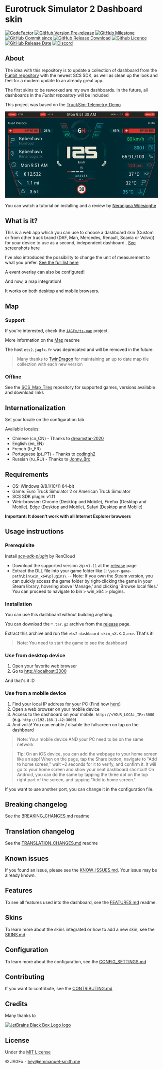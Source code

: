# Eurotruck Simulator 2 Dashboard skin

[![CodeFactor](https://www.codefactor.io/repository/github/jagfx/ets2-dashboard-skin/badge)](https://www.codefactor.io/repository/github/jagfx/ets2-dashboard-skin/overview)
[![GitHub Version Pre-release](https://img.shields.io/github/v/release/JAGFx/ets2-dashboard-skin?include_prereleases&style=flat-square)](https://github.com/JAGFx/ets2-dashboard-skin/releases)
[![GitHub Milestone](https://img.shields.io/github/milestones/progress/JAGFx/ets2-dashboard-skin/9?style=flat-square)](https://github.com/JAGFx/ets2-dashboard-skin/issues?q=is%3Aopen+is%3Aissue+milestone%3A1.7)
[![GitHub Commit since](https://img.shields.io/github/commits-since/JAGFx/ets2-dashboard-skin/v1.7.1?style=flat-square)](https://github.com/JAGFx/ets2-dashboard-skin/releases)
[![GitHub Release Download](https://img.shields.io/github/downloads/JAGFx/ets2-dashboard-skin/total?style=flat-square)](https://github.com/JAGFx/ets2-dashboard-skin/releases/latest)
[![Github Licence](https://img.shields.io/github/license/JAGFx/ets2-dashboard-skin?style=flat-square)](https://github.com/JAGFx/ets2-dashboard-skin/blob/master/README.md)
[![GitHub Release Date](https://img.shields.io/github/release-date-pre/JAGFx/ets2-dashboard-skin?style=flat-square)](https://github.com/JAGFx/ets2-dashboard-skin/releases/latest)
[![Discord](https://img.shields.io/discord/764915323693826059.svg?label=&logo=discord&logoColor=ffffff&color=7389D8&labelColor=6A7EC2)](https://discord.gg/8abqrEeFxF)

## About

The idea with this repository is to update a collection of dashboard from
the [Funbit repository](https://github.com/Funbit/ets2-telemetry-server) with the newest SCS SDK, as well as clean up
the look and feel for a modern update to an already great app.

The first skins to be reworked are my own dashboards. In the future, all dashboards in the *Funbit repository* will be
included

This project was based on the [TruckSim-Telemetry-Demo](https://github.com/kniffen/TruckSim-Telemetry-Demo)

![Screenshot](doc/screens/demo.gif)

You can watch a tutorial on installing and a review
by [Neranjana Wijesinghe](https://www.youtube.com/playlist?list=PLJONr1a8YX5Tyw-i49yk2jYTAFJJ5h7fw)

## What is it?

This is a web app which you can use to choose a dashboard skin (Custom or from other truck brand (DAF, Man, Mercedes,
Renault, Scania or Volvo)) for your device to use as a second, independent dashboard
. [See screenshots here](https://github.com/JAGFx/ets2-dashboard-skin/blob/master/doc/SKINS.md)

I've also introduced the possibility to change the unit of measurement to what you
prefer. [See the full list here](https://github.com/JAGFx/ets2-dashboard-skin/blob/master/doc/CONFIG_SETTINGS.md)

A event overlay can also be configured!

And now, a map integration!

It works on both desktop and mobile browsers.

## Map

### Support

If you're interested, check the [`JAGFx/ts-map`](https://github.com/JAGFx/ts-map) project.

More information on the [Map](./doc/MAP.md) readme

The host `ets2.jagfx.fr` was deprecated and will be removed in the future.

> Many thanks to [TwinDragon](https://github.com/TwinDragon) for maintaining an up to date map tile collection with each new version

### Offline

See the [SCS_Map_Tiles](https://github.com/TwinDragon/SCS_Map_Tiles#supported-maps) repository for supported games,
versions available and download links

## Internationalization

Set your locale on the configuration tab

Available locales:

- Chinese (cn_CN) - Thanks to [dreamstar-2020](https://github.com/dreamstar-2020)
- English (en_EN)
- French (fr_FR)
- Portuguese (pt_PT) - Thanks to [codingh2](https://github.com/codingh2) 
- Russian (ru_RU) - Thanks to [Jonny_Bro](https://github.com/JonnyBro)

## Requirements

- OS: Windows 8/8.1/10/11 64-bit
- Game: Euro Truck Simulator 2 or American Truck Simulator
- SCS SDK plugin: v1.11
- Web-browser: Chrome (Desktop and Mobile), Firefox (Desktop and Mobile), Edge (Desktop and Mobile), Safari (Desktop and
  Mobile)

**Important: It dosen't work with all Internet Explorer browsers**

## Usage instructions

### Prerequisite

Install *[scs-sdk-plugin](https://github.com/RenCloud/scs-sdk-plugin)* by RenCloud

- Download the supported version zip `v1.11` at
  the [release](https://github.com/RenCloud/scs-sdk-plugin/releases/download/V.1.11/release_v_1_11.zip) page
- Extract the DLL file into your game folder like `C:\your-game-path\bin\win_x64\plugins\`
  -- Note: If you own the Steam version, you can quickly access the game folder by right-clicking the game in your Steam
  library, hovering above 'Manage,' and clicking 'Browse local files.' You can proceed to navigate to bin > win_x64 >
  plugins.

### Installation

You can use this dashboard without building anything.

You can download the `*.tar.gz` archive from the [release](https://github.com/JAGFx/ets2-dashboard-skin/releases/latest)
page.

Extract this archive and run the `ets2-dashboard-skin_vX.X.X.exe`. That's it!

> Note: You need to start the game to see the dashboard

### Use from desktop device

1. Open your favorite web browser
2. Go to [http://localhost:3000](http://localhost:3000)

And that's it :D

### Use from a mobile device

1. Find your local IP address for your PC (Find
   how [here](https://www.whatismybrowser.com/detect/what-is-my-local-ip-address))
2. Open a web browser on your mobile device
3. Access to the dashboard on your mobile: `http://<YOUR_LOCAL_IP>:3000` (e.g. `http://192.168.1.42:3000`)
4. And voilà! You can enable / disable the fullscreen on tap on the dashboard

> Note: Your mobile device AND your PC need to be on the same network

> Tip: On an iOS device, you can add the webpage to your home screen like an app! When on the page, tap the Share button, navigate to "Add to home screen," wait ~2 seconds for it to verify, and confirm it. It will go to your home screen and show your neat dashboard shortcut! On Android, you can do the same by tapping the three dot on the top right part of the screen, and tapping "Add to home screen."

If you want to use another port, you can change it in the configuration file.

## Breaking changelog

See the [BREAKING_CHANGES.md](doc/BREAKING_CHANGES.md) readme

## Translation changelog

See the [TRANSLATION_CHANGES.md](doc/TRANSLATION_CHANGES.md) readme

## Known issues

If you found an issue, please see the [KNOW_ISSUES.md](doc/KNOW_ISSUES.md). Your issue may be already known.

## Features

To see all features used into the dashboard, see the [FEATURES.md](doc/FEATURES.md) readme.

## Skins

To learn more about the skins integrated or how to add a new skin, see the [SKINS.md](doc/SKINS.md)

## Configuration

To learn more about the configuration, see the [CONFIG_SETTINGS.md](doc/CONFIG_SETTINGS.md)

## Contributing

If you want to contribute, see the [CONTRIBUTING.md](CONTRIBUTING.md)

## Credits

Many thanks to

[![JetBrains Black Box Logo logo](https://resources.jetbrains.com/storage/products/company/brand/logos/jb_square.svg)](https://www.jetbrains.com/?from=EurotruckSimulator2Dashboardskin)

## License

Under the [MIT License](LICENSE)

© JAGFx - hey@emmanuel-smith.me
